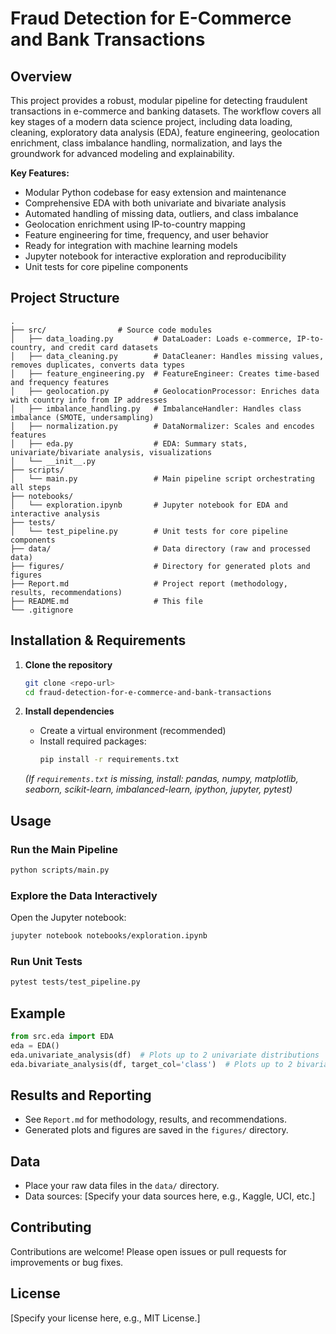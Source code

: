 # Fraud Detection for E-Commerce and Bank Transactions

<!-- If you have a logo, place it here -->
<!-- ![Project Logo](figures/logo.png) -->

## Overview

This project provides a robust, modular pipeline for detecting fraudulent transactions in e-commerce and banking datasets. The workflow covers all key stages of a modern data science project, including data loading, cleaning, exploratory data analysis (EDA), feature engineering, geolocation enrichment, class imbalance handling, normalization, and lays the groundwork for advanced modeling and explainability.

**Key Features:**
- Modular Python codebase for easy extension and maintenance
- Comprehensive EDA with both univariate and bivariate analysis
- Automated handling of missing data, outliers, and class imbalance
- Geolocation enrichment using IP-to-country mapping
- Feature engineering for time, frequency, and user behavior
- Ready for integration with machine learning models
- Jupyter notebook for interactive exploration and reproducibility
- Unit tests for core pipeline components

## Project Structure

```
.
├── src/                # Source code modules
│   ├── data_loading.py         # DataLoader: Loads e-commerce, IP-to-country, and credit card datasets
│   ├── data_cleaning.py        # DataCleaner: Handles missing values, removes duplicates, converts data types
│   ├── feature_engineering.py  # FeatureEngineer: Creates time-based and frequency features
│   ├── geolocation.py          # GeolocationProcessor: Enriches data with country info from IP addresses
│   ├── imbalance_handling.py   # ImbalanceHandler: Handles class imbalance (SMOTE, undersampling)
│   ├── normalization.py        # DataNormalizer: Scales and encodes features
│   ├── eda.py                  # EDA: Summary stats, univariate/bivariate analysis, visualizations
│   └── __init__.py
├── scripts/
│   └── main.py                 # Main pipeline script orchestrating all steps
├── notebooks/
│   └── exploration.ipynb       # Jupyter notebook for EDA and interactive analysis
├── tests/
│   └── test_pipeline.py        # Unit tests for core pipeline components
├── data/                       # Data directory (raw and processed data)
├── figures/                    # Directory for generated plots and figures
├── Report.md                   # Project report (methodology, results, recommendations)
├── README.md                   # This file
└── .gitignore
```

## Installation & Requirements

1. **Clone the repository**
   ```bash
   git clone <repo-url>
   cd fraud-detection-for-e-commerce-and-bank-transactions
   ```

2. **Install dependencies**
   - Create a virtual environment (recommended)
   - Install required packages:
     ```bash
     pip install -r requirements.txt
     ```
   *(If `requirements.txt` is missing, install: pandas, numpy, matplotlib, seaborn, scikit-learn, imbalanced-learn, ipython, jupyter, pytest)*

## Usage

### Run the Main Pipeline

```bash
python scripts/main.py
```

### Explore the Data Interactively

Open the Jupyter notebook:
```bash
jupyter notebook notebooks/exploration.ipynb
```

### Run Unit Tests

```bash
pytest tests/test_pipeline.py
```

## Example

```python
from src.eda import EDA
eda = EDA()
eda.univariate_analysis(df)  # Plots up to 2 univariate distributions
eda.bivariate_analysis(df, target_col='class')  # Plots up to 2 bivariate plots
```

## Results and Reporting

- See `Report.md` for methodology, results, and recommendations.
- Generated plots and figures are saved in the `figures/` directory.

## Data

- Place your raw data files in the `data/` directory.
- Data sources: [Specify your data sources here, e.g., Kaggle, UCI, etc.]

## Contributing

Contributions are welcome! Please open issues or pull requests for improvements or bug fixes.

## License

[Specify your license here, e.g., MIT License.]

